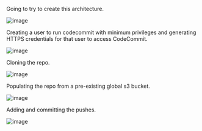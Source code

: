 Going to try to create this architecture.

![image](https://github.com/Pranaenae/AWS/assets/80820244/f3ddf97d-a1e8-413e-8565-03b4d485345b)

Creating a user to run codecommit with minimum privileges and generating HTTPS credentials for that user to access CodeCommit.

![image](https://github.com/Pranaenae/AWS/assets/80820244/f2f7d616-1cf6-4ff1-bd1b-263b76b4a77a)

Cloning the repo.

![image](https://github.com/Pranaenae/AWS/assets/80820244/84a1d492-72fd-46e7-a069-35a633ab1101)

Populating the repo from a pre-existing global s3 bucket.

![image](https://github.com/Pranaenae/AWS/assets/80820244/c75e872c-8676-4389-9095-5d5f51497972)

Adding and committing the pushes.

![image](https://github.com/Pranaenae/AWS/assets/80820244/af137b40-0949-4c28-808c-de999f73feaf)
